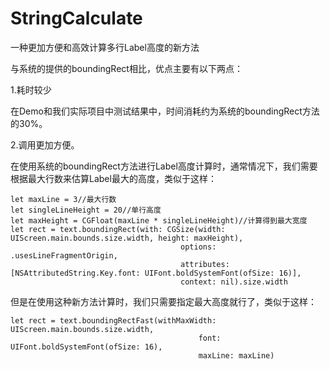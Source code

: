 # StringCalculate

一种更加方便和高效计算多行Label高度的新方法


与系统的提供的boundingRect相比，优点主要有以下两点：

1.耗时较少

在Demo和我们实际项目中测试结果中，时间消耗约为系统的boundingRect方法的30%。

2.调用更加方便。

在使用系统的boundingRect方法进行Label高度计算时，通常情况下，我们需要根据最大行数来估算Label最大的高度，类似于这样：
```
let maxLine = 3//最大行数
let singleLineHeight = 20//单行高度
let maxHeight = CGFloat(maxLine * singleLineHeight)//计算得到最大宽度
let rect = text.boundingRect(with: CGSize(width: UIScreen.main.bounds.size.width, height: maxHeight),
                                      options: .usesLineFragmentOrigin,
                                      attributes: [NSAttributedString.Key.font: UIFont.boldSystemFont(ofSize: 16)],
                                      context: nil).size.width
```
但是在使用这种新方法计算时，我们只需要指定最大高度就行了，类似于这样：
```
let rect = text.boundingRectFast(withMaxWidth: UIScreen.main.bounds.size.width, 
                                          font: UIFont.boldSystemFont(ofSize: 16), 
                                          maxLine: maxLine)
```

                   
